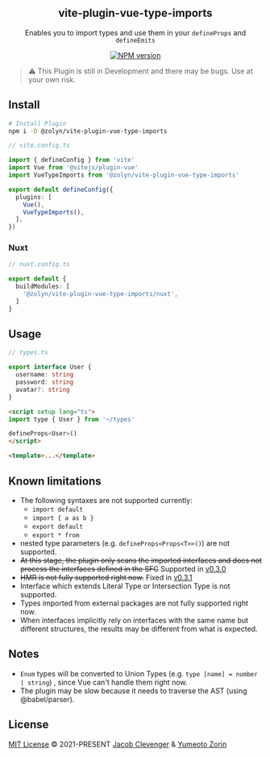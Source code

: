 <h2 align="center">vite-plugin-vue-type-imports</h2>

<p align="center">
  Enables you to import types and use them in your <code>defineProps</code> and <code>defineEmits</code>
</p>

<p align="center">
<a href="https://www.npmjs.com/package/vite-plugin-vue-type-imports" target="__blank"><img src="https://img.shields.io/npm/v/@zolyn/vite-plugin-vue-type-imports?color=a356fe&label=Version" alt="NPM version"></a>
</p>

> ⚠️ This Plugin is still in Development and there may be bugs. Use at your own risk.

## Install
```bash
# Install Plugin
npm i -D @zolyn/vite-plugin-vue-type-imports
```

```ts
// vite.config.ts

import { defineConfig } from 'vite'
import Vue from '@vitejs/plugin-vue'
import VueTypeImports from '@zolyn/vite-plugin-vue-type-imports'

export default defineConfig({
  plugins: [
    Vue(), 
    VueTypeImports(),
  ],
})
```

### Nuxt
```ts
// nuxt.config.ts

export default {
  buildModules: [
    '@zolyn/vite-plugin-vue-type-imports/nuxt',
  ]
}
```

## Usage

```ts
// types.ts

export interface User {
  username: string
  password: string
  avatar?: string
}
```

```html
<script setup lang="ts">
import type { User } from '~/types'

defineProps<User>()
</script>

<template>...</template>
```

## Known limitations
- The following syntaxes are not supported currently:
  - `import default`
  - `import { a as b }`
  - `export default`
  - `export * from`
- nested type parameters (e.g. `defineProps<Props<T>>()`) are not supported.
- ~~At this stage, the plugin only scans the imported interfaces and does not process the interfaces defined in the SFC~~ Supported in [v0.3.0](https://github.com/Zolyn/vite-plugin-vue-type-imports/blob/main/CHANGELOG.md#030-2022-05-12)
- ~~HMR is not fully supported right now.~~ Fixed in [v0.3.1](https://github.com/Zolyn/vite-plugin-vue-type-imports/blob/main/CHANGELOG.md#031-2022-05-14)
- Interface which extends Literal Type or Intersection Type is not supported.
- Types imported from external packages are not fully supported right now.
- When interfaces implicitly rely on interfaces with the same name but different structures, the results may be different from what is expected.

## Notes
- `Enum` types will be converted to Union Types (e.g. `type [name] = number | string`) , since Vue can't handle them right now.
- The plugin may be slow because it needs to traverse the AST (using @babel/parser).

## License

[MIT License](https://mit-license.org) © 2021-PRESENT [Jacob Clevenger](https://github.com/jacobclevenger) & [Yumeoto Zorin](https://github.com/Zolyn)
